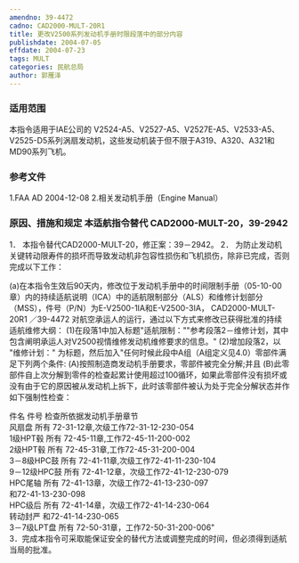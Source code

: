 ```yaml
---
amendno: 39-4472
cadno: CAD2000-MULT-20R1
title: 更改V2500系列发动机手册时限段落中的部分内容
publishdate: 2004-07-05
effdate: 2004-07-23
tags: MULT
categories: 民航总局
author: 郭雁泽
---
```


### 适用范围 
本指令适用于IAE公司的 V2524-A5、V2527-A5、V2527E-A5、V2533-A5、V2525-D5系列涡扇发动机，这些发动机装于但不限于A319、A320、A321和MD90系列飞机。

### 参考文件
1.FAA AD 2004-12-08 
2.相关发动机手册（Engine Manual）

### 原因、措施和规定 本适航指令替代 CAD2000-MULT-20，39-2942 
1．
本指令替代CAD2000-MULT-20，修正案：39－2942。 
2． 为防止发动机关键转动限寿件的损坏而导致发动机非包容性损伤和飞机损伤，除非已完成，否则完成以下工作： 

(a)在本指令生效后90天内，修改位于发动机手册中的时间限制手册（05-10-00章）内的持续适航说明（ICA）中的适航限制部分（ALS）和维修计划部分（MSS），件号（P/N）为E-V2500-1IA和E-V2500-3IA，
       CAD2000-MULT-20R1  ／39-4472 
对航空承运人的运行，通过以下方式来修改已获得批准的持续适航维修大纲： 
    (1)在段落1中加入标题"适航限制：""参考段落2－维修计划，其中包含阐明承运人对V2500视情维修发动机维修要求的信息。" 
    (2)增加段落2，以 "维修计划：" 为标题，然后加入"任何时候此段中A组（A组定义见4.0）零部件满足下列两个条件: 
(A)按照制造商发动机手册要求，零部件被完全分解;并且 
(B)此零部件自上次分解到零件的检查起累计使用超过100循环，如果此零部件没有损坏或没有由于它的原因被从发动机上拆下，此时该零部件被认为处于完全分解状态并作如下强制性检查： 

件名  件号  检查所依据发动机手册章节  
风扇盘  所有  72-31-12章,次级工作72-31-12-230-054  
1级HPT毂  所有  72-45-11章,工作72-45-11-200-002  
2级HPT毂  所有  72-45-31章,工作72-45-31-200-004  
3－8级HPC鼓  所有  72-41-11章,次级工作72-41-11-230-104  
9－12级HPC鼓  所有  72-41-12章，次级工作72-41-12-230-079  
HPC尾轴  所有  72-41-13章，次级工作72-41-13-230-097  
和72-41-13-230-098  
HPC级后  所有  72-41-14章，次级工作72-41-14-230-064  
转动封严  和72-41-14-230-065  
3－7级LPT盘  所有  72-50-31章，工作72-50-31-200-006"  
3．完成本指令可采取能保证安全的替代方法或调整完成的时间，但必须得到适航当局的批准。 
